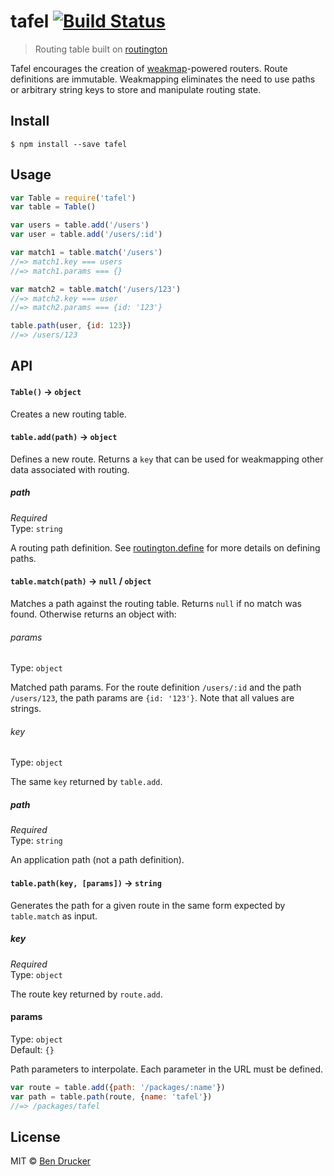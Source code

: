 # tafel [![Build Status](https://travis-ci.org/bendrucker/tafel.svg?branch=master)](https://travis-ci.org/bendrucker/tafel)

> Routing table built on [routington](https://github.com/pillarjs/routington)

Tafel encourages the creation of [weakmap](https://developer.mozilla.org/en-US/docs/Web/JavaScript/Reference/Global_Objects/WeakMap)-powered routers. Route definitions are immutable. Weakmapping eliminates the need to use paths or arbitrary string keys to store and manipulate routing state.


## Install

```
$ npm install --save tafel
```


## Usage

```js
var Table = require('tafel')
var table = Table()

var users = table.add('/users')
var user = table.add('/users/:id')

var match1 = table.match('/users')
//=> match1.key === users
//=> match1.params === {}

var match2 = table.match('/users/123')
//=> match2.key === user
//=> match2.params === {id: '123'}

table.path(user, {id: 123})
//=> /users/123
```

## API

#### `Table()` -> `object`

Creates a new routing table.

#### `table.add(path)` -> `object`

Defines a new route. Returns a `key` that can be used for weakmapping other data associated with routing.

##### path

*Required*  
Type: `string`

A routing path definition. See [routington.define](https://github.com/pillarjs/routington#nodes-node--routerdefineroute) for more details on defining paths.


#### `table.match(path)` -> `null` / `object`

Matches a path against the routing table. Returns `null` if no match was found. Otherwise returns an object with:

###### params

Type: `object`

Matched path params. For the route definition `/users/:id` and the path `/users/123`, the path params are `{id: '123'}`. Note that all values are strings.

###### key

Type: `object`

The same `key` returned by `table.add`. 

##### path

*Required*  
Type: `string`

An application path (not a path definition).

#### `table.path(key, [params])` -> `string`

Generates the path for a given route in the same form expected by `table.match` as input.

##### key

*Required*  
Type: `object`

The route key returned by `route.add`.

#### params

Type: `object`  
Default: `{}`

Path parameters to interpolate. Each parameter in the URL must be defined.

```js
var route = table.add({path: '/packages/:name'})
var path = table.path(route, {name: 'tafel'})
//=> /packages/tafel
```

## License

MIT © [Ben Drucker](http://bendrucker.me)
